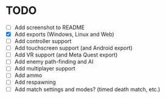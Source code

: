 # TODO

* [ ] Add screenshot to README
* [x] Add exports (Windows, Linux and Web)
* [ ] Add controller support
* [ ] Add touchscreen support (and Android export)
* [ ] Add VR support (and Meta Quest export)
* [ ] Add enemy path-finding and AI
* [ ] Add multiplayer support
* [ ] Add ammo
* [ ] Add respawning
* [ ] Add match settings and modes? (timed death match, etc.)
